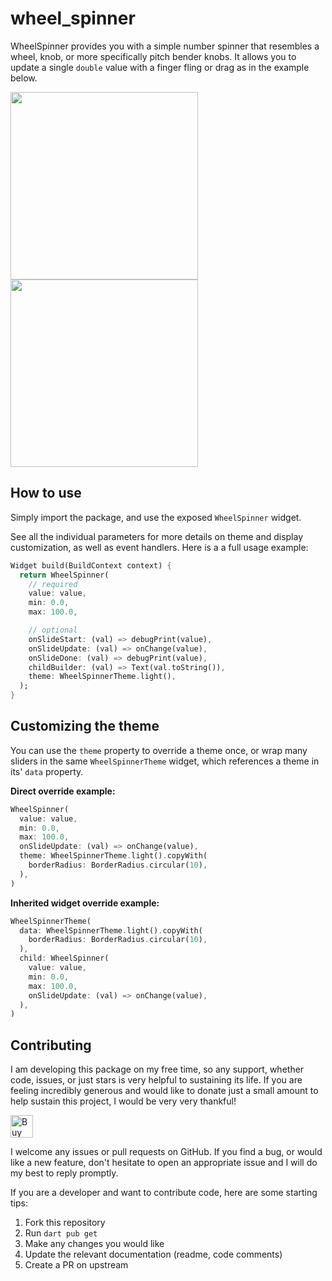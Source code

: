 # wheel_spinner

WheelSpinner provides you with a simple number spinner that resembles a wheel, knob, or more
specifically pitch bender knobs. It allows you to update a single `double` value with a finger fling
or drag as in the example below.

<img src="https://casraf.blog/assets/images/wheel-spinner-tutorial/scr04.gif" width="300px" /> <img src="https://casraf.blog/assets/images/wheel-spinner-tutorial/scr05.gif" width="300px" />

## How to use

Simply import the package, and use the exposed `WheelSpinner` widget.

See all the individual parameters for more details on theme and display customization, as well as
event handlers. Here is a a full usage example:

```dart
Widget build(BuildContext context) {
  return WheelSpinner(
    // required
    value: value,
    min: 0.0,
    max: 100.0,

    // optional
    onSlideStart: (val) => debugPrint(value),
    onSlideUpdate: (val) => onChange(value),
    onSlideDone: (val) => debugPrint(value),
    childBuilder: (val) => Text(val.toString()),
    theme: WheelSpinnerTheme.light(),
  );
}
```

## Customizing the theme

You can use the `theme` property to override a theme once, or wrap many sliders in the same
`WheelSpinnerTheme` widget, which references a theme in its' `data` property.

**Direct override example:**

```dart
WheelSpinner(
  value: value,
  min: 0.0,
  max: 100.0,
  onSlideUpdate: (val) => onChange(value),
  theme: WheelSpinnerTheme.light().copyWith(
    borderRadius: BorderRadius.circular(10),
  ),
)
```

**Inherited widget override example:**

```dart
WheelSpinnerTheme(
  data: WheelSpinnerTheme.light().copyWith(
    borderRadius: BorderRadius.circular(10),
  ),
  child: WheelSpinner(
    value: value,
    min: 0.0,
    max: 100.0,
    onSlideUpdate: (val) => onChange(value),
  ),
)
```

## Contributing

I am developing this package on my free time, so any support, whether code, issues, or just stars is
very helpful to sustaining its life. If you are feeling incredibly generous and would like to donate
just a small amount to help sustain this project, I would be very very thankful!

<a href='https://ko-fi.com/casraf' target='_blank'>
  <img height='36' style='border:0px;height:36px;'
    src='https://cdn.ko-fi.com/cdn/kofi1.png?v=3'
    alt='Buy Me a Coffee at ko-fi.com' />
</a>

I welcome any issues or pull requests on GitHub. If you find a bug, or would like a new feature,
don't hesitate to open an appropriate issue and I will do my best to reply promptly.

If you are a developer and want to contribute code, here are some starting tips:

1. Fork this repository
2. Run `dart pub get`
3. Make any changes you would like
4. Update the relevant documentation (readme, code comments)
5. Create a PR on upstream
